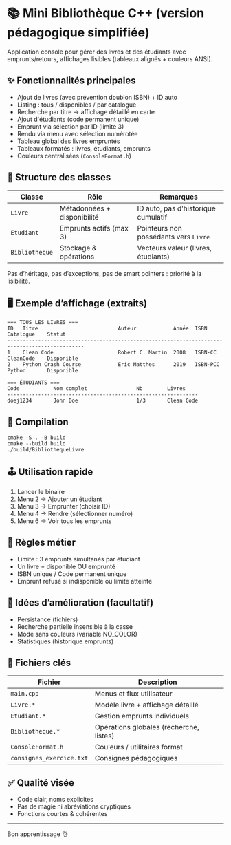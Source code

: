# 📚 Mini Bibliothèque C++ (version pédagogique simplifiée)

Application console pour gérer des livres et des étudiants avec emprunts/retours, affichages lisibles (tableaux alignés + couleurs ANSI).

## ✨ Fonctionnalités principales

- Ajout de livres (avec prévention doublon ISBN) + ID auto
- Listing : tous / disponibles / par catalogue
- Recherche par titre → affichage détaillé en carte
- Ajout d'étudiants (code permanent unique)
- Emprunt via sélection par ID (limite 3)
- Rendu via menu avec sélection numérotée
- Tableau global des livres empruntés
- Tableaux formatés : livres, étudiants, emprunts
- Couleurs centralisées (`ConsoleFormat.h`)

## 🧱 Structure des classes

| Classe         | Rôle                        | Remarques                             |
| -------------- | --------------------------- | ------------------------------------- |
| `Livre`        | Métadonnées + disponibilité | ID auto, pas d’historique cumulatif   |
| `Etudiant`     | Emprunts actifs (max 3)     | Pointeurs non possédants vers `Livre` |
| `Bibliotheque` | Stockage & opérations       | Vecteurs valeur (livres, étudiants)   |

Pas d’héritage, pas d’exceptions, pas de smart pointers : priorité à la lisibilité.

## 🖥️ Exemple d’affichage (extraits)

```
=== TOUS LES LIVRES ===
ID   Titre                          Auteur            Année  ISBN          Catalogue    Statut
-----------------------------------------------------------------------------------------------
1    Clean Code                     Robert C. Martin  2008   ISBN-CC       CleanCode    Disponible
2    Python Crash Course            Eric Matthes      2019   ISBN-PCC      Python       Disponible

=== ÉTUDIANTS ===
Code           Nom complet                Nb        Livres
--------------------------------------------------------------
doej1234       John Doe                   1/3       Clean Code
```

## 🔧 Compilation

```
cmake -S . -B build
cmake --build build
./build/BibliothequeLivre
```

## 🕹️ Utilisation rapide

1. Lancer le binaire
2. Menu 2 → Ajouter un étudiant
3. Menu 3 → Emprunter (choisir ID)
4. Menu 4 → Rendre (sélectionner numéro)
5. Menu 6 → Voir tous les emprunts

## 🧪 Règles métier

- Limite : 3 emprunts simultanés par étudiant
- Un livre = disponible OU emprunté
- ISBN unique / Code permanent unique
- Emprunt refusé si indisponible ou limite atteinte

## 🚀 Idées d’amélioration (facultatif)

- Persistance (fichiers)
- Recherche partielle insensible à la casse
- Mode sans couleurs (variable NO_COLOR)
- Statistiques (historique emprunts)

## 📁 Fichiers clés

| Fichier                  | Description                             |
| ------------------------ | --------------------------------------- |
| `main.cpp`               | Menus et flux utilisateur               |
| `Livre.*`                | Modèle livre + affichage détaillé       |
| `Etudiant.*`             | Gestion emprunts individuels            |
| `Bibliotheque.*`         | Opérations globales (recherche, listes) |
| `ConsoleFormat.h`        | Couleurs / utilitaires format           |
| `consignes_exercice.txt` | Consignes pédagogiques                  |

## ✅ Qualité visée

- Code clair, noms explicites
- Pas de magie ni abréviations cryptiques
- Fonctions courtes & cohérentes

---

Bon apprentissage 👌
